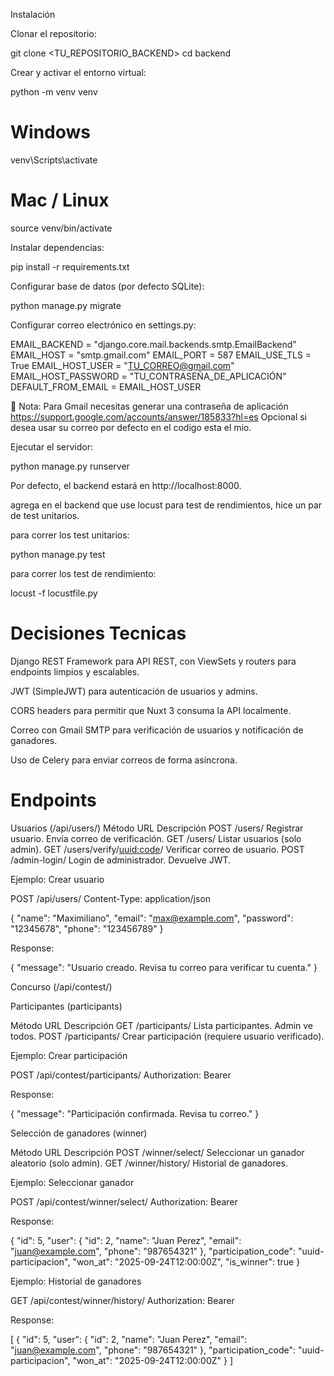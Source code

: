 Instalación

Clonar el repositorio:

git clone <TU_REPOSITORIO_BACKEND>
cd backend

Crear y activar el entorno virtual:

python -m venv venv

# Windows

venv\Scripts\activate

# Mac / Linux

source venv/bin/activate

Instalar dependencias:

pip install -r requirements.txt

Configurar base de datos (por defecto SQLite):

python manage.py migrate

Configurar correo electrónico en settings.py:

EMAIL_BACKEND = "django.core.mail.backends.smtp.EmailBackend"
EMAIL_HOST = "smtp.gmail.com"
EMAIL_PORT = 587
EMAIL_USE_TLS = True
EMAIL_HOST_USER = "TU_CORREO@gmail.com"
EMAIL_HOST_PASSWORD = "TU_CONTRASEÑA_DE_APLICACIÓN"
DEFAULT_FROM_EMAIL = EMAIL_HOST_USER

🔹 Nota: Para Gmail necesitas generar una contraseña de aplicación
https://support.google.com/accounts/answer/185833?hl=es
Opcional si desea usar su correo por defecto en el codigo esta el mio.

Ejecutar el servidor:

python manage.py runserver

Por defecto, el backend estará en http://localhost:8000.

agrega en el backend que use locust para test de rendimientos, hice un par de test unitarios.

para correr los test unitarios:

python manage.py test

para correr los test de rendimiento:

locust -f locustfile.py

# Decisiones Tecnicas

Django REST Framework para API REST, con ViewSets y routers para endpoints limpios y escalables.

JWT (SimpleJWT) para autenticación de usuarios y admins.

CORS headers para permitir que Nuxt 3 consuma la API localmente.

Correo con Gmail SMTP para verificación de usuarios y notificación de ganadores.

Uso de Celery para enviar correos de forma asíncrona.

# Endpoints

Usuarios (/api/users/)
Método URL Descripción
POST /users/ Registrar usuario. Envía correo de verificación.
GET /users/ Listar usuarios (solo admin).
GET /users/verify/<uuid:code>/ Verificar correo de usuario.
POST /admin-login/ Login de administrador. Devuelve JWT.

Ejemplo: Crear usuario

POST /api/users/
Content-Type: application/json

{
"name": "Maximiliano",
"email": "max@example.com",
"password": "12345678",
"phone": "123456789"
}

Response:

{
"message": "Usuario creado. Revisa tu correo para verificar tu cuenta."
}

Concurso (/api/contest/)

Participantes (participants)

Método URL Descripción
GET /participants/ Lista participantes. Admin ve todos.
POST /participants/ Crear participación (requiere usuario verificado).

Ejemplo: Crear participación

POST /api/contest/participants/
Authorization: Bearer <TOKEN>

Response:

{
"message": "Participación confirmada. Revisa tu correo."
}

Selección de ganadores (winner)

Método URL Descripción
POST /winner/select/ Seleccionar un ganador aleatorio (solo admin).
GET /winner/history/ Historial de ganadores.

Ejemplo: Seleccionar ganador

POST /api/contest/winner/select/
Authorization: Bearer <TOKEN>

Response:

{
"id": 5,
"user": {
"id": 2,
"name": "Juan Perez",
"email": "juan@example.com",
"phone": "987654321"
},
"participation_code": "uuid-participacion",
"won_at": "2025-09-24T12:00:00Z",
"is_winner": true
}

Ejemplo: Historial de ganadores

GET /api/contest/winner/history/
Authorization: Bearer <TOKEN>

Response:

[
{
"id": 5,
"user": {
"id": 2,
"name": "Juan Perez",
"email": "juan@example.com",
"phone": "987654321"
},
"participation_code": "uuid-participacion",
"won_at": "2025-09-24T12:00:00Z"
}
]
